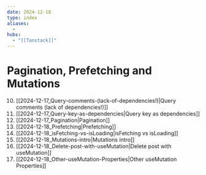 ```yaml
---
date: 2024-12-18
type: index
aliases:
  -
hubs:
  - "[[Tanstack]]"
---
```


# Pagination, Prefetching and Mutations

10. [[2024-12-17_Query-comments-(lack-of-dependencies!)|Query comments (lack of dependencies!)]]
11. [[2024-12-17_Query-key-as-dependencies|Query key as dependencies]]
12. [[2024-12-17_Pagination|Pagination]]
13. [[2024-12-18_Prefetching|Prefetching]]
14. [[2024-12-18_isFetching-vs-isLoading|isFetching vs isLoading]]
15. [[2024-12-18_Mutations-intro|Mutations intro]]
16. [[2024-12-18_Delete-post-with-useMutation|Delete post with useMutation]]
17. [[2024-12-18_Other-useMutation-Properties|Other useMutation Properties]]
